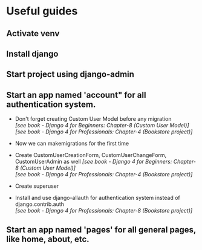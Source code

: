 # Useful guides

## Activate venv

## Install django

## Start project using django-admin

## Start an app named 'account" for all authentication system.

-   Don't forget creating Custom User Model before any migration  
    _[see book - Django 4 for Beginners: Chapter-8 (Custom User Model)]_  
    _[see book - Django 4 for Professionals: Chapter-4 (Bookstore project)]_

-   Now we can makemigrations for the first time

-   Create CustomUserCreationForm, CustomUserChangeForm, CustomUserAdmin as well
    _[see book - Django 4 for Beginners: Chapter-8 (Custom User Model)]_  
    _[see book - Django 4 for Professionals: Chapter-4 (Bookstore project)]_

-   Create superuser

-   Install and use django-allauth for authentication system instead of django.contrib.auth  
    _[see book - Django 4 for Professionals: Chapter-8 (Bookstore project)]_

## Start an app named 'pages' for all general pages, like home, about, etc.
